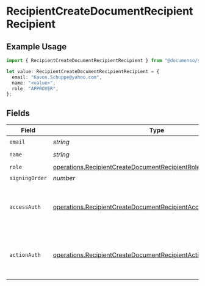 # RecipientCreateDocumentRecipientRecipient

## Example Usage

```typescript
import { RecipientCreateDocumentRecipientRecipient } from "@documenso/sdk-typescript/models/operations";

let value: RecipientCreateDocumentRecipientRecipient = {
  email: "Kavon.Schuppe@yahoo.com",
  name: "<value>",
  role: "APPROVER",
};
```

## Fields

| Field                                                                                                                                                | Type                                                                                                                                                 | Required                                                                                                                                             | Description                                                                                                                                          |
| ---------------------------------------------------------------------------------------------------------------------------------------------------- | ---------------------------------------------------------------------------------------------------------------------------------------------------- | ---------------------------------------------------------------------------------------------------------------------------------------------------- | ---------------------------------------------------------------------------------------------------------------------------------------------------- |
| `email`                                                                                                                                              | *string*                                                                                                                                             | :heavy_check_mark:                                                                                                                                   | N/A                                                                                                                                                  |
| `name`                                                                                                                                               | *string*                                                                                                                                             | :heavy_check_mark:                                                                                                                                   | N/A                                                                                                                                                  |
| `role`                                                                                                                                               | [operations.RecipientCreateDocumentRecipientRoleRequestBody](../../models/operations/recipientcreatedocumentrecipientrolerequestbody.md)             | :heavy_check_mark:                                                                                                                                   | N/A                                                                                                                                                  |
| `signingOrder`                                                                                                                                       | *number*                                                                                                                                             | :heavy_minus_sign:                                                                                                                                   | N/A                                                                                                                                                  |
| `accessAuth`                                                                                                                                         | [operations.RecipientCreateDocumentRecipientAccessAuthRequestBody](../../models/operations/recipientcreatedocumentrecipientaccessauthrequestbody.md) | :heavy_minus_sign:                                                                                                                                   | The type of authentication required for the recipient to access the document.                                                                        |
| `actionAuth`                                                                                                                                         | [operations.RecipientCreateDocumentRecipientActionAuthRequestBody](../../models/operations/recipientcreatedocumentrecipientactionauthrequestbody.md) | :heavy_minus_sign:                                                                                                                                   | The type of authentication required for the recipient to sign the document.                                                                          |